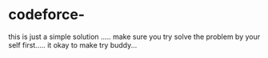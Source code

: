 # codeforce-
this is just a simple solution ..... make sure you try solve the problem by your self first.....
it okay to make try buddy...
